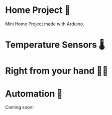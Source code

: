 # Home Project 🏡


Mini Home Project made with Arduino. 



# Temperature Sensors 🌡


# Right from your hand 👋🏼


# Automation 🤖



Coming soon! 
